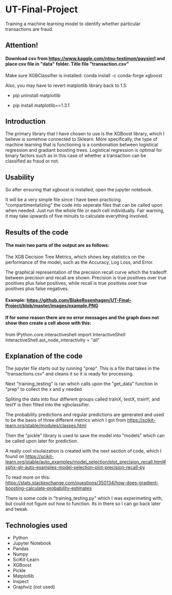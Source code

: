 # UT-Final-Project
Training a machine learning model to identify whether particular transactions are fraud.
## Attention!

#### Download csv from https://www.kaggle.com/ntnu-testimon/paysim1 and place csv file in "data" folder. Title file "transaction.csv"

Make sure XGBClassifier is installed: conda install -c conda-forge xgboost

Also, you may have to revert matplotlib library back to 1.5:

* pip uninstall matplotlib

* pip install matplotlib==1.3.1



## Introduction
The primary library that I have chosen to use is the XGBoost library, which I believe is somehow connected to Sklearn.
More specifically, the type of machine learning that is functioning is a combonation between logistical regression and gradiant boosting trees.
Logistical regression is optimal for binary factors such as in this case of whether a transaction can be classified as fraud or not.



## Usability
So after ensuring that xgboost is installed, open the jupyter notebook.

It will be a very simple file since I have been practicing "compartimentalizing" the code into seperate files that can be called
upon when needed. Just run the whole file or each cell individually. Fair warning, it may take upwards of five minuits to calculate everything involved.



## Results of the code
#### The main two parts of the output are as follows:

The XGB Decision Tree Metrics, which shows key statistics on the performance of the model, such as the Accuracy, Log Loss, and Error.

The graphical representation of the precision recall curve which the tradeoff between precision and recall are shown.
Precision is true positives over true positives plus false positives, while recall is true positives over true positives plus false negatives.

#### Example: https://github.com/BlakeRosenhagen/UT-Final-Project/blob/master/images/example.PNG

#### If for some reason there are no error messages and the graph does not show then create a cell above with this:

from IPython.core.interactiveshell import InteractiveShell
InteractiveShell.ast_node_interactivity = "all"



## Explanation of the code
The jupyter file starts out by running "prep". This is a file that takes in the "transactions.csv" and cleans it so it is ready for processing.

Next "training_testing" is ran which calls upon the "get_data" function in "prep" to collect the x and y needed

Spliting the data into four different groups called trainX, testX, trainY, and testY is then fitted into the xgbclassifier.

The probability predictions and regular predictions are generated and used to be the basis of three different metrics which I got from https://scikit-learn.org/stable/modules/classes.html

Then the "pickle" library is used to save the model into "models" which can be called upon later for prediction.

A really cool visulaization is created with the next section of code, which I found on https://scikit-learn.org/stable/auto_examples/model_selection/plot_precision_recall.html#sphx-glr-auto-examples-model-selection-plot-precision-recall-py

To read more on this: https://stats.stackexchange.com/questions/350134/how-does-gradient-boosting-calculate-probability-estimates

There is some code in "training_testing.py" which I was experimeting with, but could not figure out how to function. Its in there so I can go back later and tweak.

## Technologies used
* Python
* Jupyter Notebook
* Pandas
* Numpy
* SciKit-Learn
* XGBoost
* Pickle
* Matplotlib
* Inspect
* Graphviz (not used)
